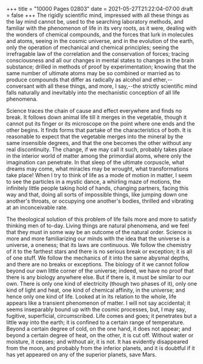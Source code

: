 +++
title = "10000 Pages 02803"
date = 2021-05-27T21:22:04-07:00
draft = false
+++
The rigidly scientific mind, impressed with all these things as the lay mind cannot be, used to the searching laboratory methods, and familiar with the phenomenon of life in its very roots, as it were, dealing with the wonders of chemical compounds, and the forces that lurk in molecules and atoms, seeing in the cosmic universe, and in the evolution of the earth, only the operation of mechanical and chemical principles; seeing the irrefragable law of the correlation and the conservation of forces; tracing consciousness and all our changes in mental states to changes in the brain substance; drilled in methods of proof by experimentation; knowing that the same number of ultimate atoms may be so combined or married as to produce compounds that differ as radically as alcohol and ether,--conversant with all these things, and more, I say,--the strictly scientific mind falls naturally and inevitably into the mechanistic conception of all life phenomena.

Science traces the chain of cause and effect everywhere and finds no break. It follows down animal life till it merges in the vegetable, though it cannot put its finger or its microscope on the point where one ends and the other begins. It finds forms that partake of the characteristics of both. It is reasonable to expect that the vegetable merges into the mineral by the same insensible degrees, and that the one becomes the other without any real discontinuity. The change, if we may call it such, probably takes place in the interior world of matter among the primordial atoms, where only the imagination can penetrate. In that sleep of the ultimate corpuscle, what dreams may come, what miracles may be wrought, what transformations take place! When I try to think of life as a mode of motion in matter, I seem to see the particles in a mystic dance, a whirling maze of motions, the infinitely little people taking hold of hands, changing partners, facing this way and that, doing all sorts of impossible things, like jumping down one another's throats, or occupying one another's bodies, thrilled and vibrating at an inconceivable rate.

The theological solution of this problem of life fails more and more to satisfy thinking men of to-day. Living things are natural phenomena, and we feel that they must in some way be an outcome of the natural order. Science is more and more familiarizing our minds with the idea that the universe is a universe, a oneness; that its laws are continuous. We follow the chemistry of it to the farthest stars and there is no serious break or exception; it is all of one stuff. We follow the mechanics of it into the same abysmal depths, and there are no breaks or exceptions. The biology of it we cannot follow beyond our own little corner of the universe; indeed, we have no proof that there is any biology anywhere else. But if there is, it must be similar to our own. There is only one kind of electricity (though two phases of it), only one kind of light and heat, one kind of chemical affinity, in the universe; and hence only one kind of life. Looked at in its relation to the whole, life appears like a transient phenomenon of matter. I will not say accidental; it seems inseparably bound up with the cosmic processes, but, I may say, fugitive, superficial, circumscribed. Life comes and goes; it penetrates but a little way into the earth; it is confined to a certain range of temperature. Beyond a certain degree of cold, on the one hand, it does not appear; and beyond a certain degree of heat, on the other, it is cut off. Without water or moisture, it ceases; and without air, it is not. It has evidently disappeared from the moon, and probably from the inferior planets, and it is doubtful if it has yet appeared on any of the superior planets, save Mars.
